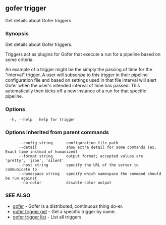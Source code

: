 ## gofer trigger

Get details about Gofer triggers

### Synopsis

Get details about Gofer triggers.

Triggers act as plugins for Gofer that execute a run for a pipeline based on some criteria.

An example of a trigger might be the simply the passing of time for the "interval" trigger. A user will _subscribe_ to
this trigger in their pipeline configuration file and based on settings used in that file interval will alert Gofer
when the user's intended interval of time has passed. This automatically then kicks off a new instance of a run for
that specific pipeline.

### Options

```
  -h, --help   help for trigger
```

### Options inherited from parent commands

```
      --config string      configuration file path
      --detail             show extra detail for some commands (ex. Exact time instead of humanized)
      --format string      output format; accepted values are 'pretty', 'json', 'silent'
      --host string        specify the URL of the server to communicate to
      --namespace string   specify which namespace the command should be run against
      --no-color           disable color output
```

### SEE ALSO

- [gofer](gofer.md) - Gofer is a distributed, continuous thing do-er.
- [gofer trigger get](gofer_trigger_get.md) - Get a specific trigger by name.
- [gofer trigger list](gofer_trigger_list.md) - List all triggers
